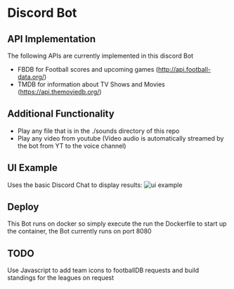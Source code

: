 # Discord Bot

## API Implementation

The following APIs are currently implemented in this discord Bot

* FBDB for Football scores and upcoming games (http://api.football-data.org/)
* TMDB for information about TV Shows and Movies (https://api.themoviedb.org/)

## Additional Functionality

* Play any file that is in the ./sounds directory of this repo
* Play any video from youtube (Video audio is automatically streamed by the bot from YT to the voice channel)

## UI Example

Uses the basic Discord Chat to display results:
![ui example](./res/tmdb.PNMG "UI Example TMDB request")

## Deploy

This Bot runs on docker so simply execute the run the Dockerfile to start up the container, the Bot currently runs on port 8080

## TODO

Use Javascript to add team icons to footballDB requests and build standings for the leagues on request
